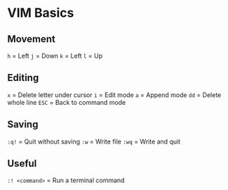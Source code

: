 # VIM Basics

## Movement

`h` = Left
`j` = Down
`k` = Left
`l` = Up

## Editing
`x` = Delete letter under cursor
`i` = Edit mode
`a` = Append mode
`dd` = Delete whole line
`ESC` = Back to command mode

## Saving
`:q!` = Quit without saving
`:w` = Write file
`:wq` = Write and quit

## Useful
`:! <command>` = Run a terminal command
